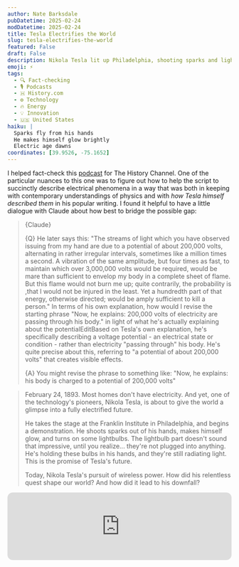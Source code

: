 ```yaml
---
author: Nate Barksdale
pubDatetime: 2025-02-24
modDatetime: 2025-02-24
title: Tesla Electrifies the World
slug: tesla-electrifies-the-world
featured: False
draft: False
description: Nikola Tesla lit up Philadelphia, shooting sparks and lighting bulbs, offering a glimpse of the powered world to come.
emoji: ⚡
tags:
  - 🔍 Fact-checking
  - 🎙️ Podcasts
  - 🇭 History.com
  - ⚙️ Technology
  - 🔥 Energy
  - 💡 Innovation
  - 🇺🇸 United States
haiku: |
  Sparks fly from his hands
  He makes himself glow brightly
  Electric age dawns
coordinates: [39.9526, -75.1652]
---
```


I helped fact-check this [podcast](https://open.spotify.com/episode/5dxGeK2EQzEZWE5lyKsrT9?si=90KEI2TCSj2IeHHgStJz7A) for The History Channel. One of the particular nuances to this one was to figure out how to help the script to succinctly describe electrical phenomena in a way that was both in keeping with contemporary understandings of physics and with _how Tesla himself described them_ in his popular writing. I found it helpful to have a little dialogue with Claude about how best to bridge the possible gap:

> {Claude}
>
> {Q} He later says this: "The streams of light which you have observed issuing from my hand are due to a potential of about 200,000 volts, alternating in rather irregular intervals, sometimes like a million times a second. A vibration of the same amplitude, but four times as fast, to maintain which over 3,000,000 volts would be required, would be mare than sufficient to envelop my body in a complete sheet of flame. But this flame would not burn me up; quite contrarily, the probability is ,that I would not be injured in the least. Yet a hundredth part of that energy, otherwise directed; would be amply sufficient to kill a person." In terms of his own explanation, how would I revise the starting phrase "Now, he explains: 200,000 volts of electricity are passing through his body." in light of what he's actually explaining about the potentialEditBased on Tesla's own explanation, he's specifically describing a voltage potential - an electrical state or condition - rather than electricity "passing through" his body. He's quite precise about this, referring to "a potential of about 200,000 volts" that creates visible effects.
>
> {A} You might revise the phrase to something like:
> "Now, he explains: his body is charged to a potential of 200,000 volts"

> February 24, 1893. Most homes don't have electricity. And yet, one of the technology's pioneers, Nikola Tesla, is about to give the world a glimpse into a fully electrified future.
>
> He takes the stage at the Franklin Institute in Philadelphia, and begins a demonstration. He shoots sparks out of his hands, makes himself glow, and turns on some lightbulbs. The lightbulb part doesn't sound that impressive, until you realize... they're not plugged into anything. He's holding these bulbs in his hands, and they're still radiating light. This is the promise of Tesla's future.
>
> Today, Nikola Tesla's pursuit of wireless power. How did his relentless quest shape our world? And how did it lead to his downfall?

<iframe style="border-radius:12px" src="https://open.spotify.com/embed/episode/0XqfgpkXwywKt3EV2scXnb?utm_source=generator" width="100%" height="152" frameBorder="0" allowfullscreen="" allow="autoplay; clipboard-write; encrypted-media; fullscreen; picture-in-picture" loading="lazy"></iframe>
